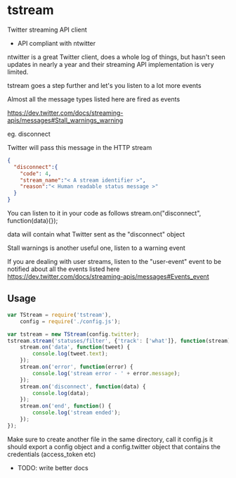 # tstream

Twitter streaming API client

* API compliant with ntwitter

ntwitter is a great Twitter client, does a whole log of things, but hasn't seen updates in
nearly a year and their streaming API implementation is very  limited.

tstream goes a step further and let's you listen to a lot more events

Almost all the message types listed here are fired as events

https://dev.twitter.com/docs/streaming-apis/messages#Stall_warnings_warning

eg. disconnect

Twitter will pass this message in the HTTP stream
```json
{
  "disconnect":{
    "code": 4,
    "stream_name":"< A stream identifier >",
    "reason":"< Human readable status message >"
  }
}
```

You can listen to it in your code as follows
stream.on("disconnect", function(data){});

data will contain what Twitter sent as the "disconnect" object

Stall warnings is another useful one, listen to a warning event

If you are dealing with user streams, listen to the "user-event" event to be
notified about all the events listed here
https://dev.twitter.com/docs/streaming-apis/messages#Events_event

## Usage

```js
var TStream = require('tstream'),
    config = require('./config.js');

var tstream = new TStream(config.twitter);
tstream.stream('statuses/filter', {'track': ['what']}, function(stream) {
    stream.on('data', function(tweet) {
        console.log(tweet.text);
    });
    stream.on('error', function(error) {
        console.log('stream error - ' + error.message);
    });
    stream.on('disconnect', function(data) {
        console.log(data);
    });
    stream.on('end', function() {
        console.log('stream ended');
    });
});
```

Make sure to create another file in the same directory, call it config.js
it should export a config object and a config.twitter object that contains
the credentials (access_token etc)

* TODO: write better docs
